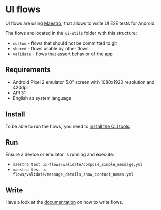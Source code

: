 # UI flows

Ui flows are using [Maestro](https://maestro.mobile.dev/), that allows to write UI E2E tests for Android.

The flows are located in the `ui-utils` folder with this structure:

- `custom` - flows that should not be committed to git
- `shared` - flows usable by other flows
- `validate` - flows that assert behavior of the app

## Requirements

- Android Pixel 2 emulator 5.0" screen with 1080x1920 resolution and 420dpi
- API 31
- English as system language

## Install

To be able to run the flows, you need to [install the CLI tools](https://maestro.mobile.dev/getting-started/installing-maestro)

## Run

Ensure a device or emulator is running and execute:

- `maestro test ui-flows/validate/compose_simple_message.yml `
- `maestro test ui-flows/validate/message_details_show_contact_names.yml`

## Write

Have a look at the [documentation](https://maestro.mobile.dev/) on how to write flows.
